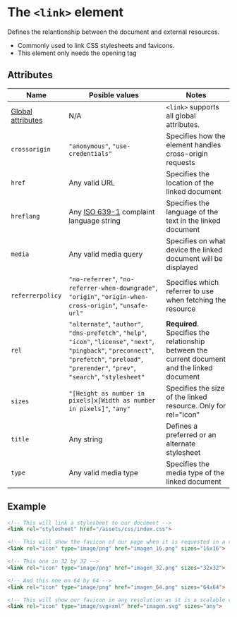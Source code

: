 # The `<link>` element
Defines the relantionship between the document and external resources.

- Commonly used to link CSS stylesheets and favicons.
- This element only needs the opening tag

## Attributes
| Name | Posible values | Notes |
|-|-|-|
| [Global attributes](../first-steps/global-attributes.md) | N/A | `<link>` supports all global attributes. |
| `crossorigin` | `"anonymous"`, `"use-credentials"` | Specifies how the element handles cross-origin requests |
| `href` | Any valid URL | Specifies the location of the linked document |
| `hreflang` | Any [ISO 639-1](https://www.loc.gov/standards/iso639-2/php/code_list.php) complaint language string | Specifies the language of the text in the linked document |
| `media` | Any valid media query | Specifies on what device the linked document will be displayed |
| `referrerpolicy` | `"no-referrer"`, `"no-referrer-when-downgrade"`, `"origin"`, `"origin-when-cross-origin"`, `"unsafe-url"` | Specifies which referrer to use when fetching the resource |
| `rel` | `"alternate"`, `"author"`, `"dns-prefetch"`, `"help"`, `"icon"`, `"license"`, `"next"`, `"pingback"`, `"preconnect"`, `"prefetch"`, `"preload"`, `"prerender"`, `"prev"`, `"search"`, `"stylesheet"` | **Required**. Specifies the relationship between the current document and the linked document |
| `sizes` | `"[Height as number in pixels]x[Width as number in pixels]"`, `"any"` | Specifies the size of the linked resource. Only for rel="icon" |
| `title` | Any string | Defines a preferred or an alternate stylesheet |
| `type` | Any valid media type | Specifies the media type of the linked document |

## Example
```html
<!-- This will link a stylesheet to our document -->
<link rel="stylesheet" href="/assets/css/index.css">

<!-- This will show the favicon of our page when it is requested in a resolution of 16 pixels width by 16 pixels height -->
<link rel="icon" type="image/png" href="imagen_16.png" sizes="16x16">

<!-- This one in 32 by 32 -->
<link rel="icon" type="image/png" href="imagen_32.png" sizes="32x32">

<!-- And this one on 64 by 64 -->
<link rel="icon" type="image/png" href="imagen_64.png" sizes="64x64">

<!-- This will show our favicon in any resolution as it is a scalable vector graphics format icon -->
<link rel="icon" type="image/svg+xml" href="imagen.svg" sizes="any">
```